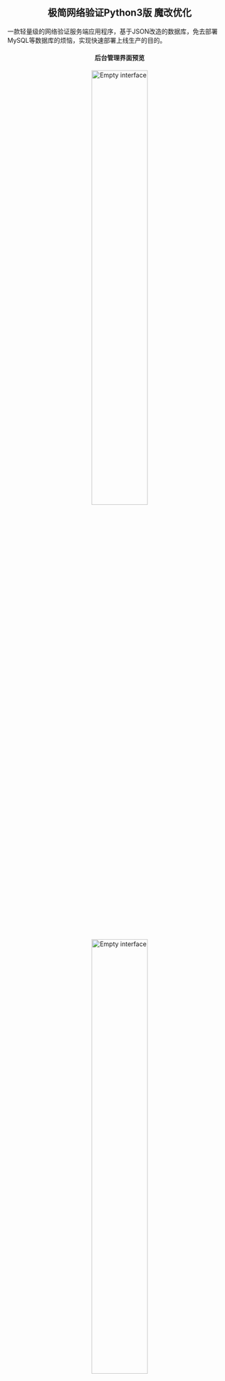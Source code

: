 <h2 align="center">极简网络验证Python3版 魔改优化</h2>
<p>一款轻量级的网络验证服务端应用程序，基于JSON改造的数据库，免去部署MySQL等数据库的烦恼，实现快速部署上线生产的目的。</p>
<h4 align="center">后台管理界面预览</h4>
<p align="center">
<img src="https://myimages.25531.com/20220915/iShot_2022-09-15_13.22.42.png" width="50%" height="50%" alt="Empty interface" />
<img src="https://myimages.25531.com/20220915/iShot_2022-09-15_13.23.11.png" width="50%" height="50%" alt="Empty interface" />
</p>

## 简介
<a target="_blank" href="https://github.com/jiayouzl/python_web_auth">看原版链接</a>


## 更新记录
`2025-10-23`

1. 优化后台反馈，修改数据 登录 删除数据 新增数据 可以立刻反馈，无需等待。
2. 去除修改确定按钮，修改数据立刻生效。
3. 增加应用验证分类。
4. 增加备注。
5. 增加自选aes模块加密解析，生成后在服务器后端db.json获取key以及iv进行修改解析。
6. 增加机器码位数检索。

ps：记得修改app.py api接口签名认证key，verification_model中的key以及vi，以及aes_model.py中的混淆data，文件都是原版默认的，修改后再使用
文件内检索 “更改一下自己用的，或参考源代码” 即可

